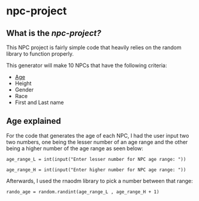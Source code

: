 # npc-project
## What is the *npc-project?*
This NPC project is fairly simple code that heavily relies on the random library to function properly.

This generator will make 10 NPCs that have the following criteria:

- [Age](#Age-explained)
- Height
- Gender
- Race
- First and Last name
  
## Age explained
For the code that generates the age of each NPC, I had the user input two two numbers, one being the lesser number of an age range and the other being a higher number of the age range as seen below:


`age_range_L = int(input("Enter lesser number for NPC age range: "))`

`age_range_H = int(input("Enter higher number for NPC age range: "))`

Afterwards, I used the rnaodm library to pick a number between that range:

`rando_age = random.randint(age_range_L , age_range_H + 1)`



